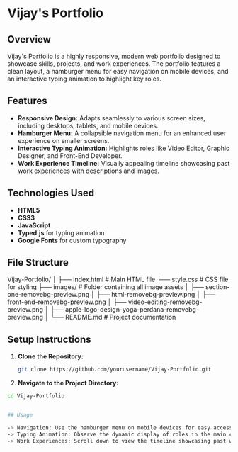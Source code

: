 # Vijay's Portfolio

## Overview

Vijay's Portfolio is a highly responsive, modern web portfolio designed to showcase skills, projects, and work experiences. The portfolio features a clean layout, a hamburger menu for easy navigation on mobile devices, and an interactive typing animation to highlight key roles.

## Features

- **Responsive Design:** Adapts seamlessly to various screen sizes, including desktops, tablets, and mobile devices.
- **Hamburger Menu:** A collapsible navigation menu for an enhanced user experience on smaller screens.
- **Interactive Typing Animation:** Highlights roles like Video Editor, Graphic Designer, and Front-End Developer.
- **Work Experience Timeline:** Visually appealing timeline showcasing past work experiences with descriptions and images.

## Technologies Used

- **HTML5**
- **CSS3**
- **JavaScript**
- **Typed.js** for typing animation
- **Google Fonts** for custom typography

## File Structure

Vijay-Portfolio/
│
├── index.html         # Main HTML file
├── style.css          # CSS file for styling
├── images/            # Folder containing all image assets
│   ├── section-one-removebg-preview.png
│   ├── html-removebg-preview.png
│   ├── front-end-removebg-preview.png
│   ├── video-editing-removebg-preview.png
│   ├── apple-logo-design-yoga-perdana-removebg-preview.png
│
└── README.md          # Project documentation


## Setup Instructions

1. **Clone the Repository:**

   ```bash
   git clone https://github.com/yourusername/Vijay-Portfolio.git

2. **Navigate to the Project Directory:**
   
 ```bash
cd Vijay-Portfolio


## Usage

-> Navigation: Use the hamburger menu on mobile devices for easy access to different sections like Home, Projects, Contact, and Achievements.
-> Typing Animation: Observe the dynamic display of roles in the main content section.
-> Work Experiences: Scroll down to view the timeline showcasing past work experiences with detailed descriptions.



